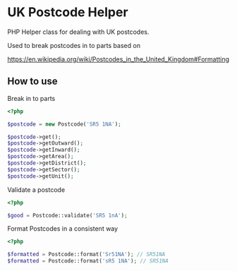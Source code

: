 # UK Postcode Helper
PHP Helper class for dealing with UK postcodes.

Used to break postcodes in to parts based on

https://en.wikipedia.org/wiki/Postcodes_in_the_United_Kingdom#Formatting

## How to use

Break in to parts
```php
<?php

$postcode = new Postcode('SR5 1NA');

$postcode->get();
$postcode->getOutward();
$postcode->getInward();
$postcode->getArea();
$postcode->getDistrict();
$postcode->getSector();
$postcode->getUnit();
```

Validate a postcode
```php
<?php

$good = Postcode::validate('SR5 1nA');
```

Format Postcodes in a consistent way
```php
<?php

$formatted = Postcode::format('Sr51NA'); // SR51NA
$formatted = Postcode::format('sR5 1NA'); // SR51NA
```